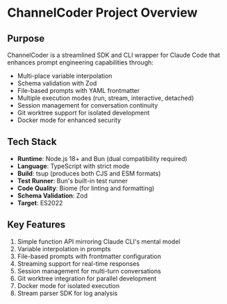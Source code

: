 # ChannelCoder Project Overview

## Purpose
ChannelCoder is a streamlined SDK and CLI wrapper for Claude Code that enhances prompt engineering capabilities through:
- Multi-place variable interpolation
- Schema validation with Zod
- File-based prompts with YAML frontmatter
- Multiple execution modes (run, stream, interactive, detached)
- Session management for conversation continuity
- Git worktree support for isolated development
- Docker mode for enhanced security

## Tech Stack
- **Runtime**: Node.js 18+ and Bun (dual compatibility required)
- **Language**: TypeScript with strict mode
- **Build**: tsup (produces both CJS and ESM formats)
- **Test Runner**: Bun's built-in test runner
- **Code Quality**: Biome (for linting and formatting)
- **Schema Validation**: Zod
- **Target**: ES2022

## Key Features
1. Simple function API mirroring Claude CLI's mental model
2. Variable interpolation in prompts
3. File-based prompts with frontmatter configuration
4. Streaming support for real-time responses
5. Session management for multi-turn conversations
6. Git worktree integration for parallel development
7. Docker mode for isolated execution
8. Stream parser SDK for log analysis